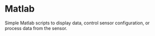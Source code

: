 # Matlab
Simple Matlab scripts to display data, control sensor configuration, or process data from the sensor.
